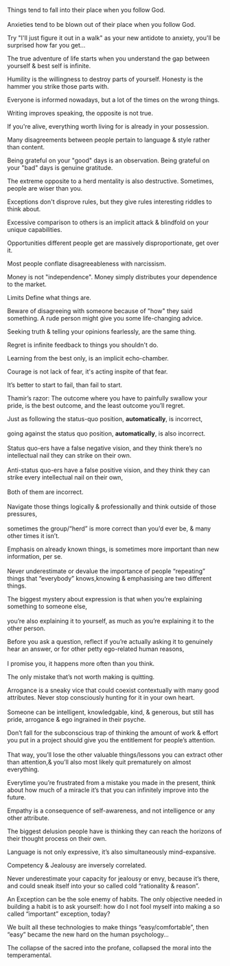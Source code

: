 




<!--quote-2-->
Things tend to fall into their place when you follow God.
<br><br>
Anxieties tend to be blown out of their place when you follow God.

<!--quote-1-->
Try "I'll just figure it out in a walk" as your new antidote to anxiety, you'll be surprised how far you get...

<!--quote0-->
The true adventure of life starts when you understand the gap between yourself & best self is infinite.

<!--quote1-->
Humility is the willingness to destroy parts of yourself. Honesty is the hammer you strike those parts with.

<!--quote2-->
Everyone is informed nowadays, but a lot of the times on the wrong things.

<!--quote3-->
Writing improves speaking, the opposite is not true.

<!--quote4-->
If you're alive, everything worth living for is already in your possession.

<!--quote5-->
Many disagreements between people pertain to language & style rather than content.

<!--quote6-->
Being grateful on your "good" days is an observation. Being grateful on your "bad" days is genuine gratitude.

<!--quote7-->
The extreme opposite to a herd mentality is also destructive. Sometimes, people are wiser than you.

<!--quote8-->
Exceptions don't disprove rules, but they give rules interesting riddles to think about.

<!--quote9-->
Excessive comparison to others is an implicit attack & blindfold on your unique capabilities.

<!--quote10-->
Opportunities different people get are massively disproportionate, get over it.

<!--quote11-->
Most people conflate disagreeableness with narcissism.

<!--quote12-->
Money is not "independence". Money simply distributes your dependence to the market.

<!--quote13-->
Limits Define what things are. 

<!--quote14-->
Beware of disagreeing with someone because of "how" they said something. A rude person might give you some life-changing advice.

<!--quote15-->
Seeking truth & telling your opinions fearlessly, are the same thing.

<!--quote16-->
Regret is infinite feedback to things you shouldn't do. 

<!--quote17-->
Learning from the best only, is an implicit echo-chamber. 

<!--quote18-->
Courage is not lack of fear, it's acting inspite of that fear.

<!--quote19-->
It’s better to start to fail, than fail to start.

<!--quote20-->
Thamir’s razor: 
The outcome where you have to painfully swallow your pride, is the best outcome, and the least outcome you’ll regret.

<!--quote21-->
Just as following the status-quo position, <b>automatically</b>, is incorrect, 
<br><br>going against the status quo position, <b>automatically</b>, is also incorrect.
<br><br>Status quo-ers have a false negative vision, and they think there’s no intellectual nail they can strike on their own.
<br><br>Anti-status quo-ers have a false positive vision, and they think they can strike every intellectual nail on their own,
<br><br>Both of them are incorrect.
<br><br>Navigate those things logically & professionally and think outside of those pressures,
<br><br>sometimes the group/“herd” is more correct than you’d ever be, & many other times it isn’t.

<!--quote22-->
Emphasis on already known things, is sometimes more important than new information, per se.
<br><br>Never underestimate or devalue the importance of people “repeating” things that “everybody” knows,knowing & emphasising are two different things.

<!--quote23-->
The biggest mystery about expression is that when you’re explaining something to someone else, 
<br><br>you’re also explaining it to yourself, as much as you’re explaining it to the other person.

<!--quote24-->
Before you ask a question, reflect if you’re actually asking it to genuinely hear an answer, or for other petty ego-related human reasons, 
<br><br>I promise you, it happens more often than you think.

<!--quote25-->
The only mistake that’s not worth making is quitting.

<!--quote26-->
Arrogance is a sneaky vice that could coexist contextually with many good attributes. Never stop consciously hunting for it in your own heart.
<br><br>Someone can be intelligent, knowledgable, kind, & generous, but still has pride, arrogance & ego ingrained in their psyche.

<!--quote27-->
Don’t fall for the subconscious trap of thinking the amount of work & effort you put in a project should give you the entitlement for people’s attention. 
<br><br>That way, you’ll lose the other valuable things/lessons you can extract other than attention,& you’ll also most likely quit prematurely on almost everything.

<!--quote28-->
Everytime you’re frustrated from a mistake you made in the present, think about how much of a miracle it’s that you can infinitely improve into the future.

<!--quote29-->
Empathy is a consequence of self-awareness, and not intelligence or any other attribute.

<!--quote30-->
The biggest delusion people have is thinking they can reach the horizons of their thought process on their own. 

<!--quote31-->
Language is not only expressive, it’s also simultaneously mind-expansive.

<!--quote32-->
Competency & Jealousy are inversely correlated.

<!--quote33-->
Never underestimate your capacity for jealousy or envy, because it’s there, and could sneak itself into your so called cold “rationality & reason”.

<!--quote34-->
An Exception can be the sole enemy of habits. The only objective needed in building a habit is to ask yourself: how do I not fool myself into making a so called “important” exception, today?

<!--quote35-->
We built all these technologies to make things “easy/comfortable”, then “easy” became the new hard on the human psychology…

<!--quote37-->
The collapse of the sacred into the profane, collapsed the moral into the temperamental.
